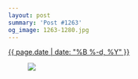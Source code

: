 ```yaml
---
layout: post
summary: 'Post #1263'
og_image: 1263-1280.jpg
---
```


<div class="post">
 <time>
  <a href="/1263">
   {{ page.date | date: "%B %-d, %Y" }}
  </a>
 </time>
 <a href="/1263">
  <figure data-taken="1/7/2021">
   <img sizes="(min-width: 700px) 50vw, calc(100vw - 2rem)" src="{{ site.assets_url }}/1263-640.jpg" srcset="{{ site.assets_url }}/1263-320.jpg 320w, {{ site.assets_url }}/1263-640.jpg 640w, {{ site.assets_url }}/1263-960.jpg 960w, {{ site.assets_url }}/1263-1280.jpg 1280w"/>
  </figure>
 </a>
</div>
